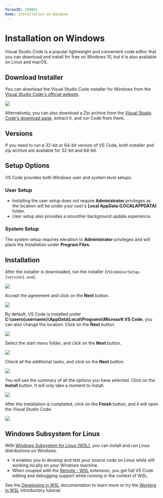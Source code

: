 ```yaml
---
PermaID: 100001
Name: Installation on Windows
---
```


# Installation on Windows

Visual Studio Code is a popular lightweight and convenient code editor that you can download and install for free on Windows 10, but it is also available on Linux and macOS.

## Download Installer

You can download the Visual Studio Code installer for Windows from the [Visual Studio Code's official website](https://code.visualstudio.com/Download).

<img src="images/installation-on-windows-1.png">

Alternatively, you can also download a Zip archive from the [Visual Studio Code's download page](https://code.visualstudio.com/Download), extract it, and run Code from there.

## Versions

If you need to run a 32-bit or 64-bit version of VS Code, both installer and zip archive are available for 32-bit and 64-bit.

## Setup Options

VS Code provides both Windows user and system level setups. 

### User Setup

 - Installing the user setup does not require **Administrator** privileges as the location will be under your user's **Local AppData (LOCALAPPDATA)** folder. 
 - User setup also provides a smoother background update experience.

### System Setup

The system setup requires elevation to **Administrator** privileges and will place the installation under **Program Files**.

## Installation

After the installer is downloaded, run the installer (`VSCodeUserSetup-{version}.exe`). 

<img src="images/installation-on-windows-2.png">

Accept the agreement and click on the **Next** button.

<img src="images/installation-on-windows-3.png">

By default, VS Code is installed under **C:\users\{username}\AppData\Local\Programs\Microsoft VS Code**, you can also change the location. Click on the **Next** button. 

<img src="images/installation-on-windows-4.png">

Select the start menu folder, and click on the **Next** button.

<img src="images/installation-on-windows-5.png">

Check all the additional tasks, and click on the **Next** button.

<img src="images/installation-on-windows-6.png">

You will see the summary of all the options you have selected. Click on the **Install** button. It will only take a moment to install. 
 
<img src="images/installation-on-windows-7.png">

After the installation is completed, click on the **Finish** button, and it will open the Visual Studio Code.

<img src="images/installation-on-windows-8.png">

## Windows Subsystem for Linux

With [Windows Subsystem for Linux (WSL)](https://docs.microsoft.com/en-us/windows/wsl/install-win10), you can install and run Linux distributions on Windows. 

 - It enables you to develop and test your source code on Linux while still working locally on your Windows machine.
 - When coupled with the [Remote - WSL](https://marketplace.visualstudio.com/items?itemName=ms-vscode-remote.remote-wsl) extension, you get full VS Code editing and debugging support while running in the context of WSL.

See the [Developing in WSL](https://code.visualstudio.com/docs/remote/wsl) documentation to learn more or try the [Working in WSL](https://code.visualstudio.com/docs/remote/wsl-tutorial) introductory tutorial.
